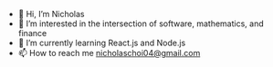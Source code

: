 - 👋 Hi, I’m Nicholas
- 👀 I’m interested in the intersection of software, mathematics, and finance
- 🌱 I’m currently learning React.js and Node.js
- 📫 How to reach me nicholaschoi04@gmail.com

<!---
Nicholaschoi04/Nicholaschoi04 is a ✨ special ✨ repository because its `README.md` (this file) appears on your GitHub profile.
You can click the Preview link to take a look at your changes.
--->
